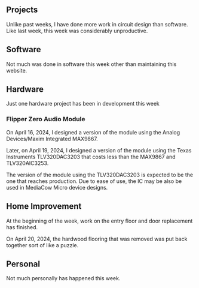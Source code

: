 ## Projects
Unlike past weeks, I have done more work in circuit design than software. Like last week, this week was considerably unproductive.

## Software
Not much was done in software this week other than maintaining this website.

## Hardware
Just one hardware project has been in development this week

### Flipper Zero Audio Module
On April 16, 2024, I designed a version of the module using the Analog Devices/Maxim Integrated MAX9867.

Later, on April 19, 2024, I designed a version of the module using the Texas Instruments TLV320DAC3203 that costs less than the MAX9867 and TLV320AIC3253.

The version of the module using the TLV320DAC3203 is expected to be the one that reaches production. Due to ease of use, the IC may be also be used in MediaCow Micro device designs.

## Home Improvement
At the beginning of the week, work on the entry floor and door replacement has finished.

On April 20, 2024, the hardwood flooring that was removed was put back together sort of like a puzzle.

## Personal
Not much personally has happened this week.

